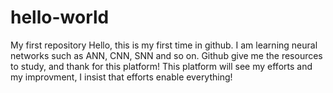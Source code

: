 # hello-world
My first repository
Hello, this is my first time in github. I am learning neural networks such as ANN, CNN, SNN and so on. Github give me the resources to study, and thank for this platform! This platform will see my efforts and my improvment, I insist that efforts enable everything!
